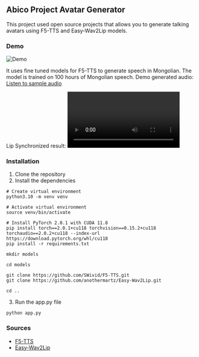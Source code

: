 ## Abico Project Avatar Generator

This project used open source projects that allows you to generate talking avatars using F5-TTS and Easy-Wav2Lip models.

### Demo

![Demo](demo/demo.gif)

It uses fine tuned models for F5-TTS to generate speech in Mongolian. The model is trained on 100 hours of Mongolian speech. 
Demo generated audio:
[Listen to sample audio](path/to/demo.wav)

Lip Synchronized result:
![Lip Synchronized result](demo/demo.mp4)

### Installation

1. Clone the repository
2. Install the dependencies
```
# Create virtual environment
python3.10 -m venv venv

# Activate virtual environment
source venv/bin/activate

# Install PyTorch 2.0.1 with CUDA 11.8
pip install torch==2.0.1+cu118 torchvision==0.15.2+cu118 torchaudio==2.0.2+cu118 --index-url https://download.pytorch.org/whl/cu118
pip install -r requirements.txt

mkdir models

cd models

git clone https://github.com/SWivid/F5-TTS.git
git clone https://github.com/anothermartz/Easy-Wav2Lip.git

cd ..

```
3. Run the app.py file
```
python app.py
```

### Sources

- [F5-TTS](https://github.com/SWivid/F5-TTS)
- [Easy-Wav2Lip](https://github.com/anothermartz/Easy-Wav2Lip)
